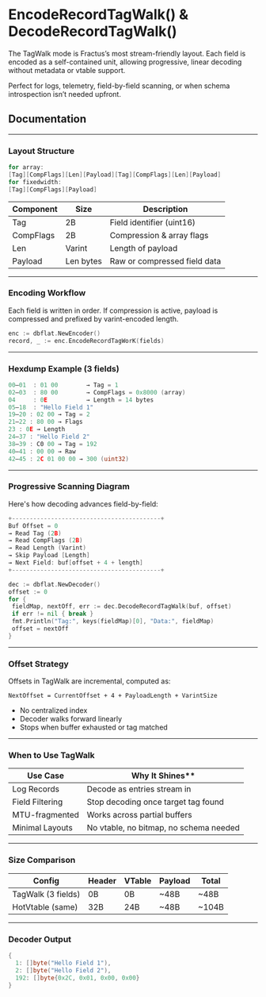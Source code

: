 # EncodeRecordTagWalk() & DecodeRecordTagWalk()

The TagWalk mode is Fractus’s most stream-friendly layout. Each field is encoded as a self-contained unit, allowing progressive, linear decoding without metadata or vtable support.

Perfect for logs, telemetry, field-by-field scanning, or when schema introspection isn’t needed upfront.

## Documentation

---

### Layout Structure

```go
for array:
[Tag][CompFlags][Len][Payload][Tag][CompFlags][Len][Payload]
for fixedwidth:
[Tag][CompFlags][Payload]
```

| Component | Size      | Description                  |
| --------- | --------- | ---------------------------- |
| Tag       | 2B        | Field identifier (uint16)    |
| CompFlags | 2B        | Compression & array flags    |
| Len       | Varint    | Length of payload            |
| Payload   | Len bytes | Raw or compressed field data |

---

### Encoding Workflow

Each field is written in order. If compression is active, payload is compressed and prefixed by varint-encoded length.

```go
enc := dbflat.NewEncoder()
record, _ := enc.EncodeRecordTagWorK(fields)
```

---

### Hexdump Example (3 fields)

```go
00–01  : 01 00        → Tag = 1
02–03  : 80 00        → CompFlags = 0x8000 (array)
04     : 0E           → Length = 14 bytes
05–18  : "Hello Field 1"
19–20 : 02 00 → Tag = 2
21–22 : 80 00 → Flags
23 : 0E → Length
24–37 : "Hello Field 2"
38–39 : C0 00 → Tag = 192
40–41 : 00 00 → Raw
42–45 : 2C 01 00 00 → 300 (uint32)
```

---

### Progressive Scanning Diagram

Here's how decoding advances field-by-field:

```go
+------------------------------------------+
Buf Offset = 0
→ Read Tag (2B)
→ Read CompFlags (2B)
→ Read Length (Varint)
→ Skip Payload [Length]
→ Next Field: buf[offset + 4 + length]
+------------------------------------------+
```

```go
dec := dbflat.NewDecoder()
offset := 0
for {
 fieldMap, nextOff, err := dec.DecodeRecordTagWalk(buf, offset)
 if err != nil { break }
 fmt.Println("Tag:", keys(fieldMap)[0], "Data:", fieldMap)
 offset = nextOff
}
```

---

### Offset Strategy

Offsets in TagWalk are incremental, computed as:

`NextOffset = CurrentOffset + 4 + PayloadLength + VarintSize`

- No centralized index
- Decoder walks forward linearly
- Stops when buffer exhausted or tag matched

---

### When to Use TagWalk

| Use Case        | Why It Shines**                        |
| --------------- | -------------------------------------- |
| Log Records     | Decode as entries stream in            |
| Field Filtering | Stop decoding once target tag found    |
| MTU-fragmented  | Works across partial buffers           |
| Minimal Layouts | No vtable, no bitmap, no schema needed |

---

### Size Comparison

| Config             | Header | VTable | Payload | Total |
| ------------------ | ------ | ------ | ------- | ----- |
| TagWalk (3 fields) | 0B     | 0B     | ~48B    | ~48B  |
| HotVtable (same)   | 32B    | 24B    | ~48B    | ~104B |

---

### Decoder Output

```go
{
  1: []byte("Hello Field 1"),
  2: []byte("Hello Field 2"),
  192: []byte{0x2C, 0x01, 0x00, 0x00}
}
```
